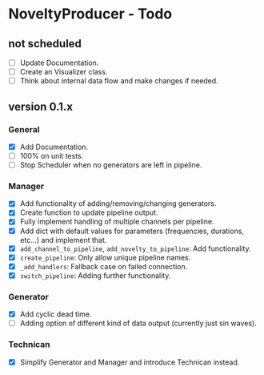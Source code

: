 # NoveltyProducer - Todo

## not scheduled

- [ ] Update Documentation.
- [ ] Create an Visualizer class.
- [ ] Think about internal data flow and make changes if needed.

## version 0.1.x

### General

- [x] Add Documentation.
- [ ] 100% on unit tests.
- [ ] Stop Scheduler when no generators are left in pipeline.

### Manager

- [x] Add functionality of adding/removing/changing generators.
- [x] Create function to update pipeline output.
- [x] Fully implement handling of multiple channels per pipeline.
- [x] Add dict with default values for parameters (frequencies, durations, etc...) and implement that.
- [x] `add_channel_to_pipeline`, `add_novelty_to_pipeline`: Add functionality.
- [x] `create_pipeline`: Only allow unique pipeline names.
- [x] `_add_handlers`: Fallback case on failed connection.
- [x] `switch_pipeline`: Adding further functionality.
    
### Generator

- [x] Add cyclic dead time.
- [ ] Adding option of different kind of data output (currently just sin waves).

### Technican

- [x] Simplify Generator and Manager and introduce Technican instead.